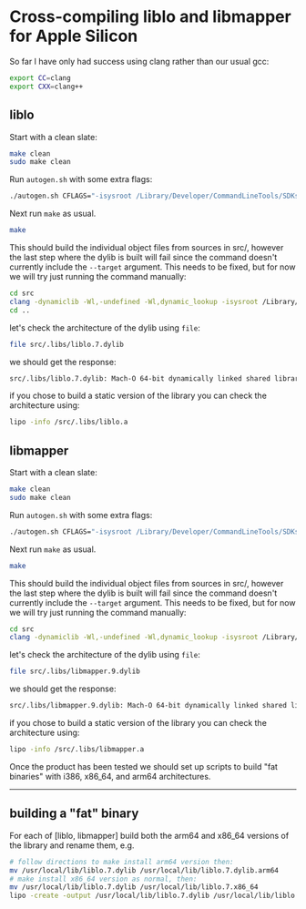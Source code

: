 # Cross-compiling liblo and libmapper for Apple Silicon

So far I have only had success using clang rather than our usual gcc:

~~~ bash
export CC=clang
export CXX=clang++
~~~

## liblo

Start with a clean slate:

~~~ bash
make clean
sudo make clean
~~~

Run `autogen.sh` with some extra flags:

~~~ bash
./autogen.sh CFLAGS="-isysroot /Library/Developer/CommandLineTools/SDKs/MacOSX.sdk --target=arm64-apple-darwin" CXXFLAGS="-isysroot /Library/Developer/CommandLineTools/SDKs/MacOSX.sdk --target=arm64-apple-darwin" --build=x86_64-apple-darwin19.6.0 --host=aarch64-apple-darwin
~~~

Next run `make` as usual.

~~~ bash
make
~~~

This should build the individual object files from sources in src/, however the last step where the dylib is built will fail since the command doesn't currently include the `--target` argument. This needs to be fixed, but for now we will try just running the command manually:

~~~ bash
cd src
clang -dynamiclib -Wl,-undefined -Wl,dynamic_lookup -isysroot /Library/Developer/CommandLineTools/SDKs/MacOSX.sdk --target=arm64-apple-darwin -o .libs/liblo.7.dylib  .libs/liblo_la-address.o .libs/liblo_la-send.o .libs/liblo_la-message.o .libs/liblo_la-server.o .libs/liblo_la-method.o .libs/liblo_la-blob.o .libs/liblo_la-bundle.o .libs/liblo_la-timetag.o .libs/liblo_la-pattern_match.o .libs/liblo_la-version.o .libs/liblo_la-server_thread.o    -isysroot /Library/Developer/CommandLineTools/SDKs/MacOSX.sdk -O0 -g   -install_name  /usr/local/lib/liblo.7.dylib -compatibility_version 12 -current_version 12.1 -Wl,-single_module
cd ..
~~~

let's check the architecture of the dylib using `file`:

~~~ bash
file src/.libs/liblo.7.dylib 
~~~

we should get the response:

~~~ bash
src/.libs/liblo.7.dylib: Mach-O 64-bit dynamically linked shared library arm64
~~~

if you chose to build a static version of the library you can check the architecture using:

~~~ bash
lipo -info /src/.libs/liblo.a
~~~

## libmapper

Start with a clean slate:

~~~ bash
make clean
sudo make clean
~~~

Run `autogen.sh` with some extra flags:

~~~ bash
./autogen.sh CFLAGS="-isysroot /Library/Developer/CommandLineTools/SDKs/MacOSX.sdk --target=arm64-apple-darwin" CXXFLAGS="-isysroot /Library/Developer/CommandLineTools/SDKs/MacOSX.sdk --target=arm64-apple-darwin" --build=x86_64-apple-darwin19.6.0 --host=aarch64-apple-darwin
~~~

Next run `make` as usual.

~~~ bash
make
~~~

This should build the individual object files from sources in src/, however the last step where the dylib is built will fail since the command doesn't currently include the `--target` argument. This needs to be fixed, but for now we will try just running the command manually:

~~~ bash
cd src
clang -dynamiclib -Wl,-undefined -Wl,dynamic_lookup -isysroot /Library/Developer/CommandLineTools/SDKs/MacOSX.sdk --target=arm64-apple-darwin -o .libs/libmapper.9.dylib .libs/libmapper_la-device.o .libs/libmapper_la-expression.o .libs/libmapper_la-graph.o .libs/libmapper_la-link.o .libs/libmapper_la-list.o .libs/libmapper_la-map.o .libs/libmapper_la-network.o .libs/libmapper_la-object.o .libs/libmapper_la-properties.o .libs/libmapper_la-router.o .libs/libmapper_la-signal.o .libs/libmapper_la-slot.o .libs/libmapper_la-table.o .libs/libmapper_la-time.o .libs/libmapper_la-value.o   -L/usr/local/lib /usr/local/lib/liblo.dylib -lz  -isysroot /Library/Developer/CommandLineTools/SDKs/MacOSX.sdk -install_name /usr/local/lib/libmapper.9.dylib -compatibility_version 10 -current_version 10.0 -Wl,-single_module
~~~

let's check the architecture of the dylib using `file`:

~~~ bash
file src/.libs/libmapper.9.dylib 
~~~

we should get the response:

~~~ bash
src/.libs/libmapper.9.dylib: Mach-O 64-bit dynamically linked shared library arm64
~~~

if you chose to build a static version of the library you can check the architecture using:

~~~ bash
lipo -info /src/.libs/libmapper.a
~~~

Once the product has been tested we should set up scripts to build "fat binaries" with i386, x86_64, and arm64 architectures.

----

## building a "fat" binary

For each of [liblo, libmapper] build both the arm64 and x86_64 versions of the library and rename them, e.g.

~~~ bash
# follow directions to make install arm64 version then:
mv /usr/local/lib/liblo.7.dylib /usr/local/lib/liblo.7.dylib.arm64
# make install x86_64 version as normal, then:
mv /usr/local/lib/liblo.7.dylib /usr/local/lib/liblo.7.x86_64
lipo -create -output /usr/local/lib/liblo.7.dylib /usr/local/lib/liblo.7.dylib.arm64 /usr/local/lib/liblo.7.dylib.x86_64
~~~
